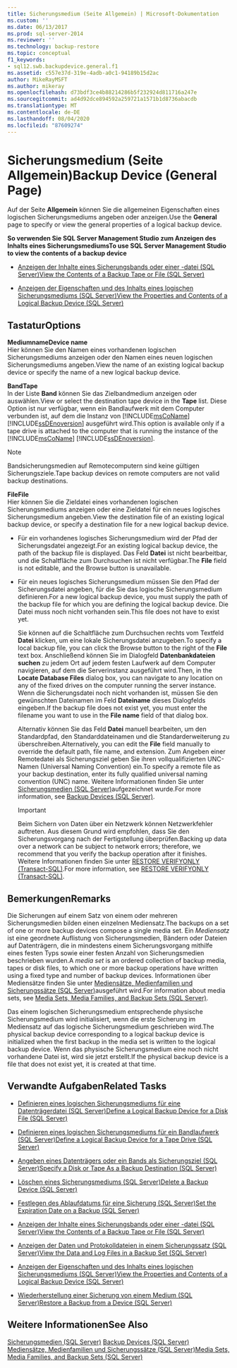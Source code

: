 ```yaml
---
title: Sicherungsmedium (Seite Allgemein) | Microsoft-Dokumentation
ms.custom: ''
ms.date: 06/13/2017
ms.prod: sql-server-2014
ms.reviewer: ''
ms.technology: backup-restore
ms.topic: conceptual
f1_keywords:
- sql12.swb.backupdevice.general.f1
ms.assetid: c557e37d-319e-4adb-a0c1-94189b15d2ac
author: MikeRayMSFT
ms.author: mikeray
ms.openlocfilehash: d73bdf3ce4b88214286b5f232924d811716a247e
ms.sourcegitcommit: ad4d92dce894592a259721a1571b1d8736abacdb
ms.translationtype: MT
ms.contentlocale: de-DE
ms.lasthandoff: 08/04/2020
ms.locfileid: "87609274"
---
```

# <a name="backup-device-general-page"></a><span data-ttu-id="ea4a6-102">Sicherungsmedium (Seite Allgemein)</span><span class="sxs-lookup"><span data-stu-id="ea4a6-102">Backup Device (General Page)</span></span>
  <span data-ttu-id="ea4a6-103">Auf der Seite **Allgemein** können Sie die allgemeinen Eigenschaften eines logischen Sicherungsmediums angeben oder anzeigen.</span><span class="sxs-lookup"><span data-stu-id="ea4a6-103">Use the **General** page to specify or view the general properties of a logical backup device.</span></span>  
  
 <span data-ttu-id="ea4a6-104">**So verwenden Sie SQL Server Management Studio zum Anzeigen des Inhalts eines Sicherungsmediums**</span><span class="sxs-lookup"><span data-stu-id="ea4a6-104">**To use SQL Server Management Studio to view the contents of a backup device**</span></span>  
  
-   [<span data-ttu-id="ea4a6-105">Anzeigen der Inhalte eines Sicherungsbands oder einer -datei &#40;SQL Server&#41;</span><span class="sxs-lookup"><span data-stu-id="ea4a6-105">View the Contents of a Backup Tape or File &#40;SQL Server&#41;</span></span>](view-the-contents-of-a-backup-tape-or-file-sql-server.md)  
  
-   [<span data-ttu-id="ea4a6-106">Anzeigen der Eigenschaften und des Inhalts eines logischen Sicherungsmediums &#40;SQL Server&#41;</span><span class="sxs-lookup"><span data-stu-id="ea4a6-106">View the Properties and Contents of a Logical Backup Device &#40;SQL Server&#41;</span></span>](view-the-properties-and-contents-of-a-logical-backup-device-sql-server.md)  
  
## <a name="options"></a><span data-ttu-id="ea4a6-107">Tastatur</span><span class="sxs-lookup"><span data-stu-id="ea4a6-107">Options</span></span>  
 <span data-ttu-id="ea4a6-108">**Mediumname**</span><span class="sxs-lookup"><span data-stu-id="ea4a6-108">**Device name**</span></span>  
 <span data-ttu-id="ea4a6-109">Hier können Sie den Namen eines vorhandenen logischen Sicherungsmediums anzeigen oder den Namen eines neuen logischen Sicherungsmediums angeben.</span><span class="sxs-lookup"><span data-stu-id="ea4a6-109">View the name of an existing logical backup device or specify the name of a new logical backup device.</span></span>  
  
 <span data-ttu-id="ea4a6-110">**Band**</span><span class="sxs-lookup"><span data-stu-id="ea4a6-110">**Tape**</span></span>  
 <span data-ttu-id="ea4a6-111">In der Liste **Band** können Sie das Zielbandmedium anzeigen oder auswählen.</span><span class="sxs-lookup"><span data-stu-id="ea4a6-111">View or select the destination tape device in the **Tape** list.</span></span> <span data-ttu-id="ea4a6-112">Diese Option ist nur verfügbar, wenn ein Bandlaufwerk mit dem Computer verbunden ist, auf dem die Instanz von [!INCLUDE[msCoName](../../includes/msconame-md.md)] [!INCLUDE[ssDEnoversion](../../includes/ssdenoversion-md.md)] ausgeführt wird.</span><span class="sxs-lookup"><span data-stu-id="ea4a6-112">This option is available only if a tape drive is attached to the computer that is running the instance of the [!INCLUDE[msCoName](../../includes/msconame-md.md)] [!INCLUDE[ssDEnoversion](../../includes/ssdenoversion-md.md)].</span></span>  
  
> [!NOTE]  
>  <span data-ttu-id="ea4a6-113">Bandsicherungsmedien auf Remotecomputern sind keine gültigen Sicherungsziele.</span><span class="sxs-lookup"><span data-stu-id="ea4a6-113">Tape backup devices on remote computers are not valid backup destinations.</span></span>  
  
 <span data-ttu-id="ea4a6-114">**File**</span><span class="sxs-lookup"><span data-stu-id="ea4a6-114">**File**</span></span>  
 <span data-ttu-id="ea4a6-115">Hier können Sie die Zieldatei eines vorhandenen logischen Sicherungsmediums anzeigen oder eine Zieldatei für ein neues logisches Sicherungsmedium angeben.</span><span class="sxs-lookup"><span data-stu-id="ea4a6-115">View the destination file of an existing logical backup device, or specify a destination file for a new logical backup device.</span></span>  
  
-   <span data-ttu-id="ea4a6-116">Für ein vorhandenes logisches Sicherungsmedium wird der Pfad der Sicherungsdatei angezeigt.</span><span class="sxs-lookup"><span data-stu-id="ea4a6-116">For an existing logical backup device, the path of the backup file is displayed.</span></span> <span data-ttu-id="ea4a6-117">Das Feld **Datei** ist nicht bearbeitbar, und die Schaltfläche zum Durchsuchen ist nicht verfügbar.</span><span class="sxs-lookup"><span data-stu-id="ea4a6-117">The **File** field is not editable, and the Browse button is unavailable.</span></span>  
  
-   <span data-ttu-id="ea4a6-118">Für ein neues logisches Sicherungsmedium müssen Sie den Pfad der Sicherungsdatei angeben, für die Sie das logische Sicherungsmedium definieren.</span><span class="sxs-lookup"><span data-stu-id="ea4a6-118">For a new logical backup device, you must supply the path of the backup file for which you are defining the logical backup device.</span></span> <span data-ttu-id="ea4a6-119">Die Datei muss noch nicht vorhanden sein.</span><span class="sxs-lookup"><span data-stu-id="ea4a6-119">This file does not have to exist yet.</span></span>  
  
     <span data-ttu-id="ea4a6-120">Sie können auf die Schaltfläche zum Durchsuchen rechts vom Textfeld **Datei** klicken, um eine lokale Sicherungsdatei anzugeben.</span><span class="sxs-lookup"><span data-stu-id="ea4a6-120">To specify a local backup file, you can click the Browse button to the right of the **File** text box.</span></span> <span data-ttu-id="ea4a6-121">Anschließend können Sie im Dialogfeld **Datenbankdateien suchen** zu jedem Ort auf jedem festen Laufwerk auf dem Computer navigieren, auf dem die Serverinstanz ausgeführt wird.</span><span class="sxs-lookup"><span data-stu-id="ea4a6-121">Then, in the **Locate Database Files** dialog box, you can navigate to any location on any of the fixed drives on the computer running the server instance.</span></span> <span data-ttu-id="ea4a6-122">Wenn die Sicherungsdatei noch nicht vorhanden ist, müssen Sie den gewünschten Dateinamen im Feld **Dateiname** dieses Dialogfelds eingeben.</span><span class="sxs-lookup"><span data-stu-id="ea4a6-122">If the backup file does not exist yet, you must enter the filename you want to use in the **File name** field of that dialog box.</span></span>  
  
     <span data-ttu-id="ea4a6-123">Alternativ können Sie das Feld **Datei** manuell bearbeiten, um den Standardpfad, den Standarddateinamen und die Standarderweiterung zu überschreiben.</span><span class="sxs-lookup"><span data-stu-id="ea4a6-123">Alternatively, you can edit the **File** field manually to override the default path, file name, and extension.</span></span> <span data-ttu-id="ea4a6-124">Zum Angeben einer Remotedatei als Sicherungsziel geben Sie ihren vollqualifizierten UNC-Namen (Universal Naming Convention) ein.</span><span class="sxs-lookup"><span data-stu-id="ea4a6-124">To specify a remote file as your backup destination, enter its fully qualified universal naming convention (UNC) name.</span></span> <span data-ttu-id="ea4a6-125">Weitere Informationen finden Sie unter [Sicherungsmedien &#40;SQL Server&#41;](backup-devices-sql-server.md)aufgezeichnet wurde.</span><span class="sxs-lookup"><span data-stu-id="ea4a6-125">For more information, see [Backup Devices &#40;SQL Server&#41;](backup-devices-sql-server.md).</span></span>  
  
    > [!IMPORTANT]  
    >  <span data-ttu-id="ea4a6-126">Beim Sichern von Daten über ein Netzwerk können Netzwerkfehler auftreten. Aus diesem Grund wird empfohlen, dass Sie den Sicherungsvorgang nach der Fertigstellung überprüfen.</span><span class="sxs-lookup"><span data-stu-id="ea4a6-126">Backing up data over a network can be subject to network errors; therefore, we recommend that you verify the backup operation after it finishes.</span></span> <span data-ttu-id="ea4a6-127">Weitere Informationen finden Sie unter [RESTORE VERIFYONLY &#40;Transact-SQL&#41;](/sql/t-sql/statements/restore-statements-verifyonly-transact-sql).</span><span class="sxs-lookup"><span data-stu-id="ea4a6-127">For more information, see [RESTORE VERIFYONLY &#40;Transact-SQL&#41;](/sql/t-sql/statements/restore-statements-verifyonly-transact-sql).</span></span>  
  
## <a name="remarks"></a><span data-ttu-id="ea4a6-128">Bemerkungen</span><span class="sxs-lookup"><span data-stu-id="ea4a6-128">Remarks</span></span>  
 <span data-ttu-id="ea4a6-129">Die Sicherungen auf einem Satz von einem oder mehreren Sicherungsmedien bilden einen einzelnen Mediensatz.</span><span class="sxs-lookup"><span data-stu-id="ea4a6-129">The backups on a set of one or more backup devices compose a single media set.</span></span> <span data-ttu-id="ea4a6-130">Ein *Mediensatz* ist eine geordnete Auflistung von Sicherungsmedien, Bändern oder Dateien auf Datenträgern, die in mindestens einem Sicherungsvorgang mithilfe eines festen Typs sowie einer festen Anzahl von Sicherungsmedien beschrieben wurden.</span><span class="sxs-lookup"><span data-stu-id="ea4a6-130">A *media set* is an ordered collection of backup media, tapes or disk files, to which one or more backup operations have written using a fixed type and number of backup devices.</span></span> <span data-ttu-id="ea4a6-131">Informationen über Mediensätze finden Sie unter [Mediensätze, Medienfamilien und Sicherungssätze &#40;SQL Server&#41;](media-sets-media-families-and-backup-sets-sql-server.md)ausgeführt wird.</span><span class="sxs-lookup"><span data-stu-id="ea4a6-131">For information about media sets, see [Media Sets, Media Families, and Backup Sets &#40;SQL Server&#41;](media-sets-media-families-and-backup-sets-sql-server.md).</span></span>  
  
 <span data-ttu-id="ea4a6-132">Das einem logischen Sicherungsmedium entsprechende physische Sicherungsmedium wird initialisiert, wenn die erste Sicherung im Mediensatz auf das logische Sicherungsmedium geschrieben wird.</span><span class="sxs-lookup"><span data-stu-id="ea4a6-132">The physical backup device corresponding to a logical backup device is initialized when the first backup in the media set is written to the logical backup device.</span></span> <span data-ttu-id="ea4a6-133">Wenn das physische Sicherungsmedium eine noch nicht vorhandene Datei ist, wird sie jetzt erstellt.</span><span class="sxs-lookup"><span data-stu-id="ea4a6-133">If the physical backup device is a file that does not exist yet, it is created at that time.</span></span>  
  
##  <a name="related-tasks"></a><a name="RelatedTasks"></a> <span data-ttu-id="ea4a6-134">Verwandte Aufgaben</span><span class="sxs-lookup"><span data-stu-id="ea4a6-134">Related Tasks</span></span>  
  
-   [<span data-ttu-id="ea4a6-135">Definieren eines logischen Sicherungsmediums für eine Datenträgerdatei &#40;SQL Server&#41;</span><span class="sxs-lookup"><span data-stu-id="ea4a6-135">Define a Logical Backup Device for a Disk File &#40;SQL Server&#41;</span></span>](define-a-logical-backup-device-for-a-disk-file-sql-server.md)  
  
-   [<span data-ttu-id="ea4a6-136">Definieren eines logischen Sicherungsmediums für ein Bandlaufwerk &#40;SQL Server&#41;</span><span class="sxs-lookup"><span data-stu-id="ea4a6-136">Define a Logical Backup Device for a Tape Drive &#40;SQL Server&#41;</span></span>](define-a-logical-backup-device-for-a-tape-drive-sql-server.md)  
  
-   [<span data-ttu-id="ea4a6-137">Angeben eines Datenträgers oder ein Bands als Sicherungsziel &#40;SQL Server&#41;</span><span class="sxs-lookup"><span data-stu-id="ea4a6-137">Specify a Disk or Tape As a Backup Destination &#40;SQL Server&#41;</span></span>](specify-a-disk-or-tape-as-a-backup-destination-sql-server.md)  
  
-   [<span data-ttu-id="ea4a6-138">Löschen eines Sicherungsmediums &#40;SQL Server&#41;</span><span class="sxs-lookup"><span data-stu-id="ea4a6-138">Delete a Backup Device &#40;SQL Server&#41;</span></span>](delete-a-backup-device-sql-server.md)  
  
-   [<span data-ttu-id="ea4a6-139">Festlegen des Ablaufdatums für eine Sicherung &#40;SQL Server&#41;</span><span class="sxs-lookup"><span data-stu-id="ea4a6-139">Set the Expiration Date on a Backup &#40;SQL Server&#41;</span></span>](set-the-expiration-date-on-a-backup-sql-server.md)  
  
-   [<span data-ttu-id="ea4a6-140">Anzeigen der Inhalte eines Sicherungsbands oder einer -datei &#40;SQL Server&#41;</span><span class="sxs-lookup"><span data-stu-id="ea4a6-140">View the Contents of a Backup Tape or File &#40;SQL Server&#41;</span></span>](view-the-contents-of-a-backup-tape-or-file-sql-server.md)  
  
-   [<span data-ttu-id="ea4a6-141">Anzeigen der Daten und Protokolldateien in einem Sicherungssatz &#40;SQL Server&#41;</span><span class="sxs-lookup"><span data-stu-id="ea4a6-141">View the Data and Log Files in a Backup Set &#40;SQL Server&#41;</span></span>](view-the-data-and-log-files-in-a-backup-set-sql-server.md)  
  
-   [<span data-ttu-id="ea4a6-142">Anzeigen der Eigenschaften und des Inhalts eines logischen Sicherungsmediums &#40;SQL Server&#41;</span><span class="sxs-lookup"><span data-stu-id="ea4a6-142">View the Properties and Contents of a Logical Backup Device &#40;SQL Server&#41;</span></span>](view-the-properties-and-contents-of-a-logical-backup-device-sql-server.md)  
  
-   [<span data-ttu-id="ea4a6-143">Wiederherstellung einer Sicherung von einem Medium &#40;SQL Server&#41;</span><span class="sxs-lookup"><span data-stu-id="ea4a6-143">Restore a Backup from a Device &#40;SQL Server&#41;</span></span>](restore-a-backup-from-a-device-sql-server.md)  
  
## <a name="see-also"></a><span data-ttu-id="ea4a6-144">Weitere Informationen</span><span class="sxs-lookup"><span data-stu-id="ea4a6-144">See Also</span></span>  
 <span data-ttu-id="ea4a6-145">[Sicherungsmedien &#40;SQL Server&#41;](backup-devices-sql-server.md) </span><span class="sxs-lookup"><span data-stu-id="ea4a6-145">[Backup Devices &#40;SQL Server&#41;](backup-devices-sql-server.md) </span></span>  
 [<span data-ttu-id="ea4a6-146">Mediensätze, Medienfamilien und Sicherungssätze &#40;SQL Server&#41;</span><span class="sxs-lookup"><span data-stu-id="ea4a6-146">Media Sets, Media Families, and Backup Sets &#40;SQL Server&#41;</span></span>](media-sets-media-families-and-backup-sets-sql-server.md)  
  
  
